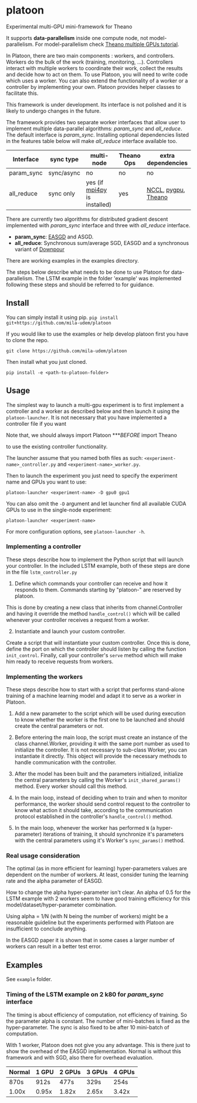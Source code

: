 # platoon
Experimental multi-GPU mini-framework for Theano

It supports **data-parallelism** inside one compute node, not
model-parallelism. For model-parallelism check [Theano multiple GPUs
tutorial](http://deeplearning.net/software/theano/tutorial/using_multi_gpu.html).

In Platoon, there are two main components : workers, and controllers.
Workers do the bulk of the work (training, monitoring, ...). Controllers
interact with multiple workers to coordinate their work, collect the results
and decide how to act on them. To use Platoon, you will need to write code which
uses a worker. You can also extend the functionality of a worker or a controller by
implementing your own. Platoon provides helper classes to
facilitate this.

This framework is under development. Its interface is not polished and it is
likely to undergo changes in the future.

The framework provides two separate worker interfaces that allow user to implement
multiple data-parallel algorithms: *param_sync* and *all_reduce*. The default interface
is *param_sync*. Installing optional dependencies listed in the features table below
will make *all_reduce* interface available too.

Interface | sync type | multi-node                  | Theano Ops | extra dependencies
----------|-----------|-----------------------------|------------|--------------------
param_sync| sync/async|  no                         | no         | no
all_reduce| sync only | yes (if [mpi4py](https://github.com/mpi4py/mpi4py) is installed)| yes        | [NCCL](https://github.com/NVIDIA/nccl), [pygpu](https://github.com/Theano/libgpuarray), [Theano](https://github.com/Theano/Theano)

There are currently two algorithms for distributed gradient descent implemented with
*param_sync* interface and three with *all_reduce* interface.

* **param_sync**: [EASGD](http://arxiv.org/abs/1412.6651) and ASGD.
* **all_reduce**: Synchronous sum/average SGD, EASGD and a synchronous variant of [Downpour](http://research.google.com/archive/large_deep_networks_nips2012.html)

There are working examples in the examples directory.

The steps below describe what needs to be done to use Platoon for
data-parallelism. The LSTM example in the folder 'example' was implemented
following these steps and should be referred to for guidance.


## Install
You can simply install it using pip.
`pip install git+https://github.com/mila-udem/platoon`


If you would like to use the examples or help develop platoon first you have to clone the repo.

`git clone https://github.com/mila-udem/platoon`

Then install what you just cloned.

`pip install -e <path-to-platoon-folder>`


## Usage
The simplest way to launch a multi-gpu experiment is to first implement a controller and a worker as described below and then launch it using the `platoon-launcher`. It is not necessary that you have implemented a controller file if you want

Note that, we should always import Platoon ****BEFORE* import Theano

to use the existing controller functionality.

The launcher assume that you named both files as such: `<experiment-name>_controller.py` and `<experiment-name>_worker.py`.

Then to launch the experiment you just need to specify the experiment name and GPUs you want to use:

`platoon-launcher <experiment-name> -D gpu0 gpu1`

You can also omit the `-D` argument and let launcher find all available CUDA GPUs to use
in the single-node experiment:

`platoon-launcher <experiment-name>`

For more configuration options, see `platoon-launcher -h`.


### Implementing a controller
These steps describe how to implement the Python script that will launch
your controller. In the included LSTM example, both of these steps are done
in the file `lstm_controller.py`

1) Define which commands your controller can receive and how it responds to
them. Commands starting by "platoon-" are reserved by platoon.

This is done by creating a new class that inherits from channel.Controller
and having it override the method `handle_control()` which will be called
whenever your controller receives a request from a worker.

2) Instantiate and launch your custom controller.

Create a script that will instantiate your custom controller. Once this is
done, define the port on which the controller should listen by calling the
function `init_control`. Finally, call your controller's `serve` method which
will make him ready to receive requests from workers.

### Implementing the workers
These steps describe how to start with a script that performs stand-alone
training of a machine learning model and adapt it to serve as a worker in
Platoon.

1) Add a new parameter to the script which will be used during execution to
know whether the worker is the first one to be launched and should create the
central parameters or not.

2) Before entering the main loop, the script must create an instance of the
class channel.Worker, providing it with the same port number as used to
initialize the controller. It is not necessary to sub-class Worker, you can
instantiate it directly. This object will provide the necessary methods to
handle communication with the controller.

3) After the model has been built and the parameters initialized,
initialize the central parameters by calling the Worker's
`init_shared_params()` method. Every worker should call this method.

4) In the main loop, instead of deciding when to train and when to monitor
performance, the worker should send control request to the controller to know
what action it should take, according to the communication protocol
established in the controller's `handle_control()` method.

5) In the main loop, whenever the worker has performed `N` (a hyper-parameter)
iterations of training, it should synchronize it's parameters with the central
parameters using it's Worker's `sync_params()` method.


### Real usage consideration
The optimal (as in more efficient for learning) hyper-parameters values are
dependent on the number of workers. At least, consider tuning the
learning rate and the alpha parameter of EASGD.

How to change the alpha hyper-parameter isn't clear. An alpha of 0.5
for the LSTM example with 2 workers seem to have good training
efficiency for this model/dataset/hyper-parameter combination.

Using alpha = 1/N (with N being the number of workers) might be a
reasonable guideline but the experiments performed with Platoon are
insufficient to conclude anything.

In the EASGD paper it is shown that in some cases a larger number of
workers can result in a better test error.

## Examples
See `example` folder.

### Timing of the LSTM example on 2 k80 for *param_sync* interface
The timing is about efficiency of computation, not efficiency of
training.  So the parameter alpha is constant. The number of mini-batches
is fixed as the hyper-parameter. The sync is also fixed to be after 10
mini-batch of computation.

With 1 worker, Platoon does not give you any advantage. This is
there just to show the overhead of the EASGD implementation.  Normal
is without this framework and with SGD, also there for overhead evaluation.

Normal | 1 GPU | 2 GPUs | 3 GPUs | 4 GPUs
-------|-------|--------|--------|-------
  870s |  912s |  477s  |  329s  |  254s
 1.00x | 0.95x | 1.82x  | 2.65x  | 3.42x
